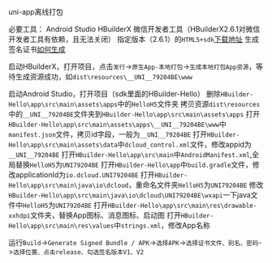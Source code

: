 uni-app离线打包

必要工具：
Android Studio
HBuilderX
微信开发者工具（HBuilderX2.6.1对微信开发者工具有依赖，且无法关闭）
指定版本（2.6.1）的`HTML5+sdk`[下载地址](https://ask.dcloud.net.cn/article/103)
生成签名证书[如何生成](https://ask.dcloud.net.cn/article/35777)

启动HBuilderX，打开项目，点击`发行`->`原生App-本地打包`->`生成本地打包App资源`，等待生成资源成功，如`dist\resources\__UNI__79204BE\www`

启动Android Studio，打开项目（sdk里面的HBuilder-Hello）
删除`HBuilder-Hello\app\src\main\assets\apps`中的`HelloH5`文件夹
拷贝资源`dist\resources`中的`__UNI__79204BE`文件夹到`HBuilder-Hello\app\src\main\assets\apps`
打开`HBuilder-Hello\app\src\main\assets\apps\__UNI__79204BE\www`中`manifest.json`文件，拷贝id字段，一般为`__UNI__79204BE`
打开`HBuilder-Hello\app\src\main\assets\data`中`dcloud_control.xml`文件，修改appid为`__UNI__79204BE`
打开`HBuilder-Hello\app\src\main`中`AndroidManifest.xml`,全局替换`HelloH5`为`UNI79204BE`
打开`HBuilder-Hello\app`中`build.gradle`文件，修改applicationId为`io.dcloud.UNI79204BE`
打开`HBuilder-Hello\app\src\main\java\io\dcloud`，重命名文件夹`HelloH5`为`UNI79204BE`
修改`HBuilder-Hello\app\src\main\java\io\dcloud\UNI79204BE\wxapi`一下java文件中`HelloH5`为`UNI79204BE`
打开`HBuilder-Hello\app\src\main\res\drawable-xxhdpi`文件夹，替换App图标、消息图标、启动图
打开`HBuilder-Hello\app\src\main\res\values`中`strings.xml`，修改App名称

运行`Build`->`Generate Signed Bundle / APK`->`选择APK`->`选择证书文件、别名、密码`->`选择位置、点击release、勾选签名版本V1、V2`